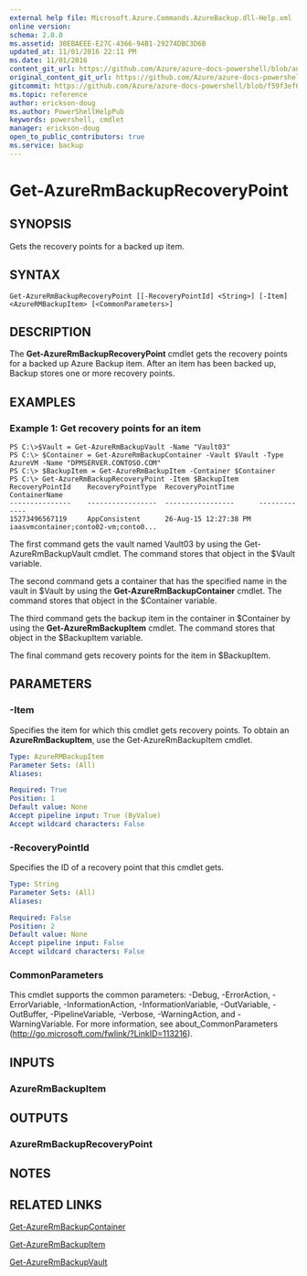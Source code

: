 ```yaml
---
external help file: Microsoft.Azure.Commands.AzureBackup.dll-Help.xml
online version:
schema: 2.0.0
ms.assetid: 30EBAEEE-E27C-4366-94B1-29274DBC3D6B
updated_at: 11/01/2016 22:11 PM
ms.date: 11/01/2016
content_git_url: https://github.com/Azure/azure-docs-powershell/blob/anne2017/azureps-cmdlets-docs/ResourceManager/AzureRM.Backup/v1.0.12/Get-AzureRmBackupRecoveryPoint.md
original_content_git_url: https://github.com/Azure/azure-docs-powershell/blob/anne2017/azureps-cmdlets-docs/ResourceManager/AzureRM.Backup/v1.0.12/Get-AzureRmBackupRecoveryPoint.md
gitcommit: https://github.com/Azure/azure-docs-powershell/blob/f59f3ef60bc592383812213e69fd77ba950759ed
ms.topic: reference
author: erickson-doug
ms.author: PowerShellHelpPub
keywords: powershell, cmdlet
manager: erickson-doug
open_to_public_contributors: true
ms.service: backup
---
```


# Get-AzureRmBackupRecoveryPoint

## SYNOPSIS
Gets the recovery points for a backed up item.

## SYNTAX

```
Get-AzureRmBackupRecoveryPoint [[-RecoveryPointId] <String>] [-Item] <AzureRMBackupItem> [<CommonParameters>]
```

## DESCRIPTION
The **Get-AzureRmBackupRecoveryPoint** cmdlet gets the recovery points for a backed up Azure Backup item.
After an item has been backed up, Backup stores one or more recovery points.

## EXAMPLES

### Example 1: Get recovery points for an item
```
PS C:\>$Vault = Get-AzureRmBackupVault -Name "Vault03"
PS C:\> $Container = Get-AzureRmBackupContainer -Vault $Vault -Type AzureVM -Name "DPMSERVER.CONTOSO.COM"
PS C:\> $BackupItem = Get-AzureRmBackupItem -Container $Container
PS C:\> Get-AzureRmBackupRecoveryPoint -Item $BackupItem
RecoveryPointId    RecoveryPointType  RecoveryPointTime      ContainerName
---------------    -----------------  -----------------      -------------
15273496567119     AppConsistent      26-Aug-15 12:27:38 PM  iaasvmcontainer;conto02-vm;conto0...
```

The first command gets the vault named Vault03 by using the Get-AzureRmBackupVault cmdlet.
The command stores that object in the $Vault variable.

The second command gets a container that has the specified name in the vault in $Vault by using the **Get-AzureRmBackupContainer** cmdlet.
The command stores that object in the $Container variable.

The third command gets the backup item in the container in $Container by using the **Get-AzureRmBackupItem** cmdlet.
The command stores that object in the $BackupItem variable.

The final command gets recovery points for the item in $BackupItem.

## PARAMETERS

### -Item
Specifies the item for which this cmdlet gets recovery points.
To obtain an **AzureRmBackupItem**, use the Get-AzureRmBackupItem cmdlet.

```yaml
Type: AzureRMBackupItem
Parameter Sets: (All)
Aliases: 

Required: True
Position: 1
Default value: None
Accept pipeline input: True (ByValue)
Accept wildcard characters: False
```

### -RecoveryPointId
Specifies the ID of a recovery point that this cmdlet gets.

```yaml
Type: String
Parameter Sets: (All)
Aliases: 

Required: False
Position: 2
Default value: None
Accept pipeline input: False
Accept wildcard characters: False
```

### CommonParameters
This cmdlet supports the common parameters: -Debug, -ErrorAction, -ErrorVariable, -InformationAction, -InformationVariable, -OutVariable, -OutBuffer, -PipelineVariable, -Verbose, -WarningAction, and -WarningVariable. For more information, see about_CommonParameters (http://go.microsoft.com/fwlink/?LinkID=113216).

## INPUTS

### AzureRmBackupItem

## OUTPUTS

### AzureRmBackupRecoveryPoint

## NOTES

## RELATED LINKS

[Get-AzureRmBackupContainer](./Get-AzureRmBackupContainer.md)

[Get-AzureRmBackupItem](./Get-AzureRmBackupItem.md)

[Get-AzureRmBackupVault](./Get-AzureRmBackupVault.md)


